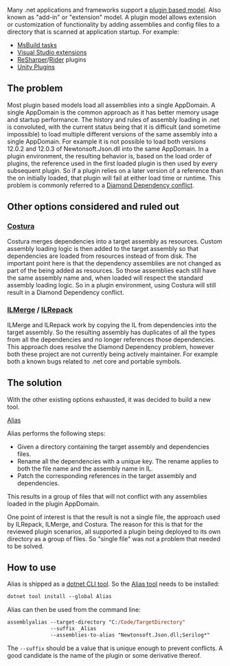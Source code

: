 Many .net applications and frameworks support a [plugin based model](https://en.wikipedia.org/wiki/Plug-in_(computing)). Also known as "add-in" or "extension" model. A plugin model allows extension or customization of functionality by adding assemblies and config files to a directory that is scanned at application startup. For example:

 * [MsBuild tasks](https://docs.microsoft.com/en-us/visualstudio/msbuild/task-writing)
 * [Visual Studio extensions](https://docs.microsoft.com/en-us/visualstudio/extensibility/starting-to-develop-visual-studio-extensions)
 * [ReSharper](https://www.jetbrains.com/resharper/)/[Rider](https://www.jetbrains.com/rider/) plugins
 * [Unity Plugins](https://docs.unity3d.com/Manual/Plugins.html)


## The problem

Most plugin based models load all assemblies into a single AppDomain. A single AppDomain is the common approach as it has better memory usage and startup performance. The history and rules of assembly loading in .net is convoluted, with the current status being that it is difficult (and sometime impossible) to load multiple different versions of the same assembly into a single AppDomain. For example it is not possible to load both versions 12.0.2 and 12.0.3 of Newtonsoft.Json.dll into the same AppDomain. In a plugin environment, the resulting behavior is, based on the load order of plugins, the reference used in the first loaded plugin is then used by every subsequent plugin. So if a plugin relies on a later version of a reference than the on initially loaded, that plugin will fail at either load time or runtime. This problem is commonly referred to a [Diamond Dependency conflict](https://jlbp.dev/what-is-a-diamond-dependency-conflict).


## Other options considered and ruled out


### [Costura](https://github.com/Fody/Costura)

Costura merges dependencies into a target assembly as resources. Custom assembly loading logic is then added to the target assembly so that dependencies are loaded from resources instead of from disk. The important point here is that the dependency assemblies are not changed as part of the being added as resources. So those assemblies each still have the same assembly name and, when loaded will respect the standard assembly loading logic. So in a plugin environment, using Costura will still result in a Diamond Dependency conflict.


### [ILMerge](https://github.com/dotnet/ILMerge) / [ILRepack](https://github.com/gluck/il-repack)

ILMerge and ILRepack work by copying the IL from dependencies into the target assembly. So the resulting assembly has duplicates of all the types from all the dependencies and no longer references those dependencies. This approach does resolve the Diamond Dependency problem, however both these project are not currently being actively maintainer. For example both a known bugs related to .net core and portable symbols.


## The solution

With the other existing options exhausted, it was decided to build a new tool.

[Alias](https://github.com/getsentry/dotnet-assembly-alias/edit/main/readme.md)

Alias performs the following steps:

 * Given a directory containing the target assembly and dependencies files.
 * Rename all the dependencies with a unique key. The rename applies to both the file name and the assembly name in IL.
 * Patch the corresponding references in the target assembly and dependencies.

This results in a group of files that will not conflict with any assemblies loaded in the plugin AppDomain.

One point of interest is that the result is not a single file, the approach used by ILRepack, ILMerge, and Costura. The reason for this is that for the reviewed plugin scenarios, all supported a plugin being deployed to its own directory as a group of files. So "single file" was not a problem that needed to be solved.


## How to use

Alias is shipped as a [dotnet CLI tool](https://docs.microsoft.com/en-us/dotnet/core/tools/). So the [Alias tool](https://nuget.org/packages/Alias/) needs to be installed:

```ps
dotnet tool install --global Alias
```

Alias can then be used from the command line:

```ps
assemblyalias --target-directory "C:/Code/TargetDirectory"
              --suffix _Alias
              --assemblies-to-alias "Newtonsoft.Json.dll;Serilog*"
```

The `--suffix` should be a value that is unique enough to prevent conflicts. A good candidate is the name of the plugin or some derivative thereof.